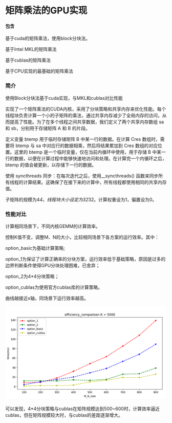 # 矩阵乘法的GPU实现
#### 包含

基于cuda的矩阵乘法，使用block分块法。

基于Intel MKL的矩阵乘法

基于cublas的矩阵乘法

基于CPU实现的最基础的矩阵乘法

### 简介

使用Block分块法基于cuda实现，与MKL和cublas对比性能

实现了一个矩阵乘法的CUDA内核，采用了分块策略和共享内存来优化性能。每个线程块负责计算一个小的子矩阵的乘法，通过共享内存减少了全局内存的访问，从而提高了性能。为了在多个线程之间共享数据，我们定义了两个共享内存数组 sa和 sb，分别用于存储矩阵 A 和 B 的片段。

定义变量 btemp 用于临时存储矩阵 B 中某一行的数据。在计算 Cres 数组时，需要将 btemp 与 sa 中对应行的数据相乘，然后将结果累加到 Cres 数组的对应位置。这里的 btemp 是一个临时变量，仅在当前内循环中使用，用于存储 B 中某一行的数据，以便在计算过程中能够快速地访问和处理。在计算完一个内循环之后，btemp 的值会被更新，以存储下一行的数据。

使用 syncthreads 同步：在每次迭代之后，使用__syncthreads() 函数来同步所有线程的计算结果。这确保了在接下来的计算中，所有线程都使用相同的共享内存值。

子矩阵的规模为4*4。线程块大小设定为32*32。计算权重设为1，偏置设为0。

### 性能对比

计算相同场景下，不同内核GEMM的计算效率。

控制K值不变，调整M、N的大小，比较相同场景下各方案的运行效率。其中：

option_basic为基础计算策略;

option_1为保证了计算正确率的分块方案，运行效率低于基础策略，原因是过多的边界判断条件使得GPU分块处理困难，已舍弃；

option_2为4*4分块策略；

option_cublas为使用官方cublas库的计算策略。

曲线越接近x轴，同场景下运行效率越高。

![图表, 折线图  描述已自动生成](https://github.com/liukanshan1/GEMM/blob/main/benchmark.png?raw=true)

可以发现，4*4分块策略与cublas在矩阵规模达到500~600时，计算效率逼近cublas，但在矩阵规模较大时，与cublas的差距逐渐增大。
